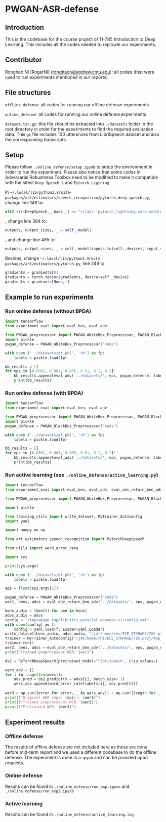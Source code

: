 # PWGAN-ASR-defense

## Introduction

This is the codebase for the course project of 11-785 Introduction to Deep Learning. This includes all the codes needed to replicate our experiments. 

## Contributor

Ronghao Ni (RogerNi) (ronghaon@andrew.cmu.edu): all codes (that were used to run experiments mentioned in our reports)

## File structures

`offline_defense`: all codes for running our offline defense experiments

`online_defense`: all codes for running our online defense experiments

`dataset.tar.gz`: this file should be extracted into `./datasets` folder in the root directory in order for the experiments to find the required evaluation data. This `gz` file includes 100 utterances from LibriSpeech dataset and also the corresponding transcripts.

## Setup

Please follow `./online_defense/setup.ipynb` to setup the environment in order to run the experiment. Please also notice that some codes in Adversarial Robustness Toolbox need to be modified to make it compatible with the latest `Deep Speech 2` and `Pytorch Ligtning`


In `~/.local/lib/python3.8/site-packages/art/estimators/speech_recognition/pytorch_deep_speech.py`, change line 149 to: 
```python
elif str(DeepSpeech.__base__) == "<class 'pytorch_lightning.core.module.LightningModule'>":
```

, change line 384 to: 
```python
outputs, output_sizes, _ = self._model(
```

, and change line 485 to: 
```python   
outputs, output_sizes, _ = self._model(inputs.to(self._device), input_sizes.to(self._device))
```

Besides, change `~/.local/lib/python3.9/site-packages/art/estimators/pytorch.py`, line 249 to:
```python
gradients = gradients[0]
gradients = torch.tensor(gradients, device=self._device)
gradients = gradients[None,:]
```

## Example to run experiments

### Run online defense (without BPDA)

```python
import tensorflow
from experiment_eval import eval_ben, eval_adv

from PWGAN_preprocessor import PWGAN_WhiteBox_Preprocessor, PWGAN_BlackBox_Preprocessor
import pickle
pwgan_defense = PWGAN_WhiteBox_Preprocessor("cuda")

with open ('../datasets/gt.pkl', 'rb') as fp:
    labels = pickle.load(fp)

bb_results = []
for eps in [0.0001, 0.001, 0.005, 0.01, 0.1, 0.2]:
    bb_results.append(eval_adv('../datasets/', eps, pwgan_defense, labels))
    print(bb_results)

```

### Run online defense (with BPDA)

```python
import tensorflow
from experiment_eval import eval_ben, eval_adv

from PWGAN_preprocessor import PWGAN_WhiteBox_Preprocessor, PWGAN_BlackBox_Preprocessor
import pickle
pwgan_defense = PWGAN_BlackBox_Preprocessor("cuda")

with open ('../datasets/gt.pkl', 'rb') as fp:
    labels = pickle.load(fp)

bb_results = []
for eps in [0.0001, 0.001, 0.005, 0.01, 0.1, 0.2]:
    bb_results.append(eval_adv('../datasets/', eps, pwgan_defense, labels))
    print(bb_results)
```

### Run active learning (see `./online_defense/active_learning.py`)

```python
import tensorflow
from experiment_eval import eval_ben, eval_adv, eval_adv_return_ben_adv

from PWGAN_preprocessor import PWGAN_WhiteBox_Preprocessor, PWGAN_BlackBox_Preprocessor

import pickle

from training_utils import write_dataset, MyTrainer_Autoconfig
import yaml

import numpy as np
    
from art.estimators.speech_recognition import PyTorchDeepSpeech

from utils import word_error_rate

import sys

print(sys.argv)

with open ('../datasets/gt.pkl', 'rb') as fp:
    labels = pickle.load(fp)

eps = float(sys.argv[1])

pwgan_defense = PWGAN_WhiteBox_Preprocessor("cuda")
wer1, bens, advs = eval_adv_return_ben_adv('../datasets/', eps, pwgan_defense, labels, 7)

bens_audio = [ben[0] for ben in bens]
advs_audio = advs
config = "/tmp/wpgan_tmp/libritts_parallel_wavegan.v1/config.yml"
with open(config) as f:
    config = yaml.load(f, Loader=yaml.Loader)
write_dataset(bens_audio, advs_audio, "/jet/home/rni/ECE_STORAGE/785-proj/tmp_data" ,config, pwgan_defense.pwgan.model.mean.cpu().numpy(), pwgan_defense.pwgan.model.scale.cpu().numpy())
trainer = MyTrainer_Autoconfig("/jet/home/rni/ECE_STORAGE/785-proj/tmp_data", pwgan_defense.pwgan.model, "/tmp/wpgan_tmp/libritts_parallel_wavegan.v1/checkpoint-400000steps.pkl", config, 50, device='cuda')
trainer.run()
wer2, bens, advs = eval_adv_return_ben_adv('../datasets/', eps, pwgan_defense, labels, 7)
print("Trained preprocessor WER: {wer}")

ds2 = PyTorchDeepSpeech(pretrained_model="librispeech", clip_values=[-1, 1])

wers_adv = []
for i in range(len(advs)):
    adv_pred = ds2.predict(x = advs[i], batch_size= 1)
    wers_adv.append(word_error_rate(labels[i], adv_pred[0]))
    
wer3 = np.sum([error for error, _ in wers_adv]) / np.sum([length for _, length in wers_adv])
print(f"Original WER (eps: {eps}): {wer1}")
print(f"Trained preprocessor WER: {wer2}")
print(f"Pretrained WER: {wer3}")
```

## Experiment results

### Offline defense

The results of offline defense are not included here as these are done before mid-term report and we used a different codebase to do the offline defense. The experiment is done in a `ipynb` and can be provided upon requests.

### Online defense

Results can be found in `./online_defense/run_exp.ipynb` and `./online_defense/run_exp2.ipynb`

### Active learning

Results can be found in `./online_defense/active_learning.log`